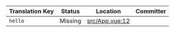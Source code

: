| Translation Key | Status | Location | Committer |
|-----------------|--------|----------|-----------|
| `hello` | Missing | [src/App.vue:12](https://github.com/staging-gh-org/testRepo/blob/a92e93ebd98c2283f43652fe8665a49f160b666c/src/App.vue#L12) |  |
